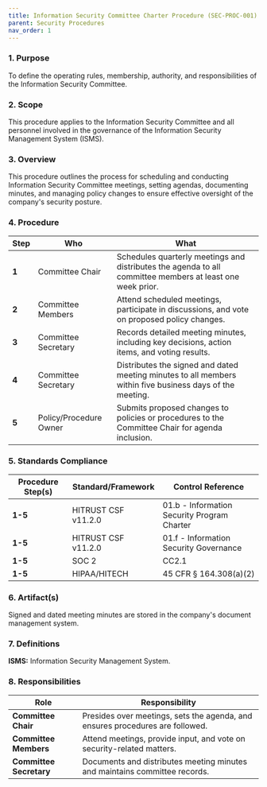 ```yaml
---
title: Information Security Committee Charter Procedure (SEC-PROC-001)
parent: Security Procedures
nav_order: 1
---
```

### 1. Purpose

To define the operating rules, membership, authority, and responsibilities of the Information Security Committee.

### 2. Scope

This procedure applies to the Information Security Committee and all personnel involved in the governance of the Information Security Management System (ISMS).

### 3. Overview

This procedure outlines the process for scheduling and conducting Information Security Committee meetings, setting agendas, documenting minutes, and managing policy changes to ensure effective oversight of the company's security posture.

### 4. Procedure

| **Step** | **Who**                      | **What**                                                                                                |
| -------- | ---------------------------- | ------------------------------------------------------------------------------------------------------- |
| **1**    | Committee Chair              | Schedules quarterly meetings and distributes the agenda to all committee members at least one week prior. |
| **2**    | Committee Members            | Attend scheduled meetings, participate in discussions, and vote on proposed policy changes.             |
| **3**    | Committee Secretary          | Records detailed meeting minutes, including key decisions, action items, and voting results.            |
| **4**    | Committee Secretary          | Distributes the signed and dated meeting minutes to all members within five business days of the meeting. |
| **5**    | Policy/Procedure Owner       | Submits proposed changes to policies or procedures to the Committee Chair for agenda inclusion.         |

### 5. Standards Compliance

| **Procedure Step(s)** | **Standard/Framework**     | **Control Reference**     |
| --------------------- | -------------------------- | ------------------------- |
| **1-5**               | HITRUST CSF v11.2.0       | 01.b - Information Security Program Charter |
| **1-5**               | HITRUST CSF v11.2.0       | 01.f - Information Security Governance |
| **1-5**               | SOC 2                      | CC2.1                     |
| **1-5**               | HIPAA/HITECH               | 45 CFR § 164.308(a)(2)    |

### 6. Artifact(s)

Signed and dated meeting minutes are stored in the company's document management system.

### 7. Definitions

**ISMS:** Information Security Management System.

### 8. Responsibilities

| **Role**              | **Responsibility**                                                              |
| --------------------- | ------------------------------------------------------------------------------- |
| **Committee Chair**   | Presides over meetings, sets the agenda, and ensures procedures are followed.   |
| **Committee Members** | Attend meetings, provide input, and vote on security-related matters.           |
| **Committee Secretary** | Documents and distributes meeting minutes and maintains committee records.      |
